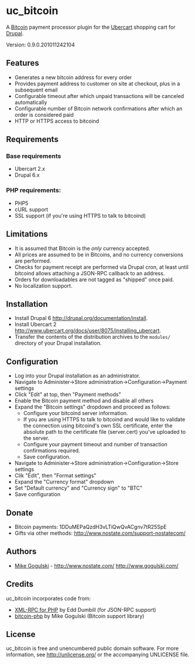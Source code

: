 uc_bitcoin
==========

A [Bitcoin][Bitcoin] payment processor plugin for the
[Ubercart][Ubercart] shopping cart for [Drupal][Drupal].

Version: 0.9.0.201011242104

Features
--------

* Generates a new bitcoin address for every order
* Provides payment address to customer on site at checkout, plus in a
  subsequent email
* Configurable timeout after which unpaid transactions will be canceled
  automatically
* Configurable number of Bitcoin network confirmations after which an order
  is considered paid
* HTTP or HTTPS access to bitcoind

Requirements
------------

### Base requirements
* Ubercart 2.x
* Drupal 6.x

### PHP requirements:
* PHP5
* cURL support  
* SSL support (if you're using HTTPS to talk to bitcoind)

Limitations
-----------

* It is assumed that Bitcoin is the *only* currency accepted.
* All prices are assumed to be in Bitcoins, and no currency conversions are
  performed.
* Checks for payment receipt are performed via Drupal cron, at least until
  bitcoind allows attaching a JSON-RPC callback to an address.
* Orders for downloadables are not tagged as "shipped" once paid.
* No localization support.

Installation
------------

* Install Drupal 6 <http://drupal.org/documentation/install>.
* Install Ubercart 2 <http://www.ubercart.org/docs/user/8075/installing_ubercart>.
* Transfer the contents of the distribution archives to the `modules/` directory
  of your Drupal installation. 

Configuration
-------------

* Log into your Drupal installation as an administrator.
* Navigate to Administer->Store administration->Configuration->Payment settings
* Click "Edit" at top, then "Payment methods"
* Enable the Bitcoin payment method and disable all others
* Expand the "Bitcoin settings" dropdown and proceed as follows:
	* Configure your bitcoind server information.
	* If you are using HTTPS to talk to bitcoind and would like to validate
      the connection using bitcoind's own SSL certificate, enter the
      absolute path to the certificate file (server.cert) you've uploaded
      to the server.
	* Configure your payment timeout and number of transaction confirmations
      required.
	* Save configuration.
* Navigate to Administer->Store administration->Configuration->Store settings
* Clik "Edit", then "Format settings"
* Expand the "Currency format" dropdown
* Set "Default currency" and "Currency sign" to "BTC"
* Save configuration

Donate
------

* Bitcoin payments: 1DDuMEPaQzdH3vLTiQwQvACgnv7tR25SpE
* Gifts via other methods: <http://www.nostate.com/support-nostatecom/>

Authors
-------

* [Mike Gogulski](http://github.com/mikegogulski) -
  <http://www.nostate.com/> <http://www.gogulski.com/>

Credits
-------

uc_bitcoin incorporates code from:

* [XML-RPC for PHP][XML-RPC-PHP] by Edd Dumbill (for JSON-RPC support)
* [bitcoin-php][bitcoin-php] by Mike Gogulski (Bitcoin support library)

License
-------

uc_bitcoin is free and unencumbered public domain software. For more
information, see <http://unlicense.org/> or the accompanying UNLICENSE file.


[Bitcoin]:		http://www.bitcoin.org/
[Ubercart]:		http://www.ubercart.org/
[Drupal]:		http://www.drupal.org/
[XML-RPC-PHP]:	http://phpxmlrpc.sourceforge.net/
[bitcoin-php]:	http://github.com/mikegogulski/bitcoin-php